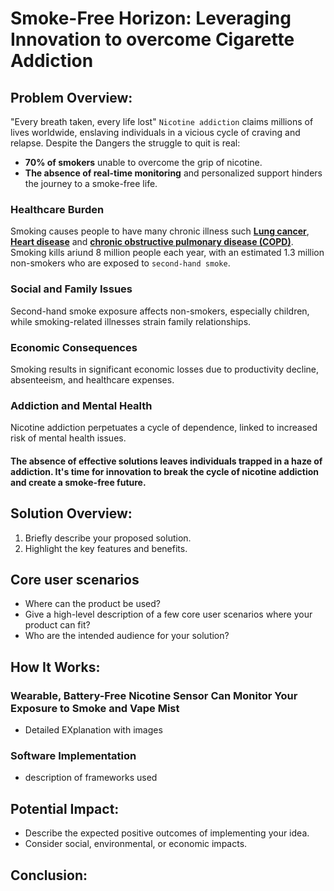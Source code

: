 # Smoke-Free Horizon: Leveraging Innovation to overcome Cigarette Addiction
## Problem Overview:
"Every breath taken, every life lost" `Nicotine addiction` claims millions of lives worldwide, enslaving individuals in a vicious cycle of craving and relapse. Despite the Dangers the struggle to quit is real:
* **70% of smokers** unable to overcome the grip of nicotine.
* **The absence of real-time monitoring** and personalized support hinders the journey to a smoke-free life.
### Healthcare Burden
Smoking causes people to have many chronic illness such **<u>Lung cancer</u>**,**<u> Heart disease</u>** and  <u>**chronic obstructive pulmonary disease (COPD)</u>**.
Smoking kills ariund 8 million people each year, with an estimated 1.3 million non-smokers who are exposed to `second-hand smoke`.
### Social and Family Issues
Second-hand smoke exposure affects non-smokers, especially children, while smoking-related illnesses strain family relationships.
### Economic Consequences
Smoking results in significant economic losses due to productivity decline, absenteeism, and healthcare expenses.
### Addiction and Mental Health
Nicotine addiction perpetuates a cycle of dependence, linked to increased risk of mental health issues.

#### The absence of effective solutions leaves individuals trapped in a haze of addiction. It's time for innovation to break the cycle of nicotine addiction and create a smoke-free future.
## Solution Overview:
1. Briefly describe your proposed solution.
2. Highlight the key features and benefits.
## Core user scenarios
* Where can the product be used?
* Give a high-level description of a few core user scenarios where your product can fit?
* Who are the intended audience for your solution?
## How It Works:
### Wearable, Battery-Free Nicotine Sensor Can Monitor Your Exposure to Smoke and Vape Mist
* Detailed EXplanation with images
### Software Implementation
* description of frameworks used
## Potential Impact:
* Describe the expected positive outcomes of implementing your idea.
* Consider social, environmental, or economic impacts.
## Conclusion:
